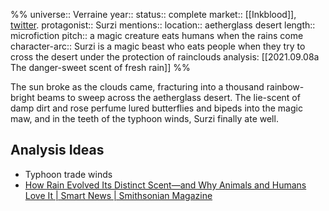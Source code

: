 %%
universe:: Verraine
year::
status:: complete
market:: [[Inkblood]], [twitter](https://twitter.com/EleanorKonik/status/1402617616708014080). 
protagonist:: Surzi
mentions::
location:: aetherglass desert
length:: microfiction
pitch:: a magic creature eats humans when the rains come
character-arc:: Surzi is a magic beast who eats people when they try to cross the desert under the protection of rainclouds 
analysis: [[2021.09.08a The danger-sweet scent of fresh rain]]
%% 

The sun broke as the clouds came, fracturing into a thousand rainbow-bright beams to sweep across the aetherglass desert. The lie-scent of damp dirt and rose perfume lured butterflies and bipeds into the magic maw, and in the teeth of the typhoon winds, Surzi finally ate well.

## Analysis Ideas

- Typhoon trade winds
- [How Rain Evolved Its Distinct Scent—and Why Animals and Humans Love It | Smart News | Smithsonian Magazine](https://www.smithsonianmag.com/smart-news/smell-rain-explained-180974692/?utm_source=twitter.com&utm_medium=socialmedia)